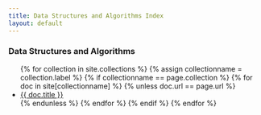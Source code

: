 ```yaml
---
title: Data Structures and Algorithms Index
layout: default
---
```


### Data Structures and Algorithms

<ul> 
  {% for collection in site.collections %}
    {% assign collectionname = collection.label %}
	{% if collectionname == page.collection %}
		{% for doc in site[collectionname] %}
			{% unless doc.url == page.url %}
				<li><a href="{{ doc.url }}">{{ doc.title }}</a></li>
			{% endunless %}
		{% endfor %}		  
    {% endif %}
  {% endfor %}
</ul>
